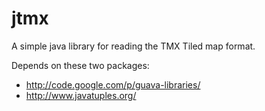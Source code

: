 jtmx
====

A simple java library for reading the TMX Tiled map format.

Depends on these two packages:
- http://code.google.com/p/guava-libraries/
- http://www.javatuples.org/